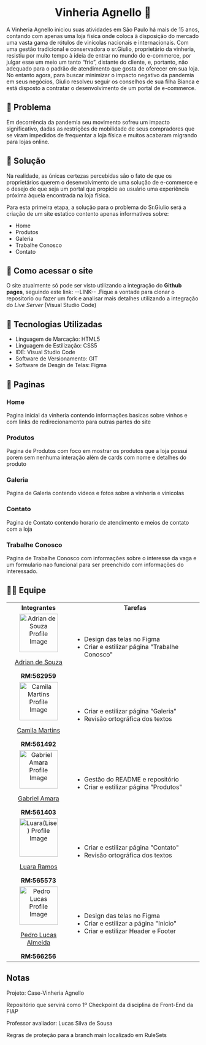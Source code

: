 <h1 align=center>Vinheria Agnello 🍷</h1>
A Vinheria Agnello iniciou suas atividades em São Paulo há mais de 15 anos, contando com apenas uma loja física onde coloca à disposição do mercado uma vasta gama de rótulos de vinícolas nacionais e internacionais. Com uma gestão tradicional e conservadora o sr.Giulio, proprietário da vinheria, resistiu por muito tempo à ideia de entrar no mundo do e-commerce, por julgar esse um meio um tanto “frio”, distante do cliente, e, portanto, não adequado para o padrão de atendimento que gosta de oferecer em sua loja. 
No entanto agora, para buscar minimizar o impacto negativo da pandemia em seus negócios, Giulio resolveu seguir os conselhos de sua filha Bianca e está disposto a contratar o desenvolvimento de um portal de e-commerce.


## 🔴 Problema
Em decorrência da pandemia seu movimento sofreu um impacto significativo, dadas as restrições de mobilidade de seus compradores que se viram impedidos de frequentar a loja física e muitos acabaram migrando para lojas online.  

## 🏁 Solução
Na realidade, as únicas certezas percebidas são o fato de que os proprietários querem o desenvolvimento de uma solução de e-commerce e o desejo de que seja um portal que propicie ao usuário uma experiência próxima àquela encontrada na loja física.

Para esta primeira etapa, a solução para o problema do Sr.Giulio será a criação de um site estatico contento apenas informativos sobre:
* Home
* Produtos
* Galeria
* Trabalhe Conosco
* Contato

## 🔗 Como acessar o site
O site atualmente só pode ser visto utilizando a integração do **Github pages**, seguindo este link: --LINK-- .Fique a vontade para clonar o repositorio ou fazer um fork e analisar mais detalhes utilizando a integração do *Live Server* (Visual Studio Code)

## 🧰 Tecnologias Utilizadas
* Linguagem de Marcação: HTML5
* Linguagem de Estilização: CSS5
* IDE: Visual Studio Code
* Software de Versionamento: GIT
* Software de Desgin de Telas: Figma

## 📄 Paginas
### Home
Pagina inicial da vinheria contendo informações basicas sobre vinhos e com links de redirecionamento para outras partes do site
### Produtos
Pagina de Produtos com foco em mostrar os produtos que a loja possui porem sem nenhuma interação além de cards com nome e detalhes do produto
### Galeria
Pagina de Galeria contendo videos e fotos sobre a vinheria e vinicolas
### Contato
Pagina de Contato contendo horario de atendimento e meios de contato com a loja
### Trabalhe Conosco
Pagina de Trabalhe Conosco com informações sobre o interesse da vaga e um formulario nao funcional para ser preenchido com informações do interessado.

## 🧑‍💻 Equipe
<table>
  <tr><th><span>Integrantes</span></th><th><span>Tarefas</span></th></tr>
  <tr>
    <td align = "center">
      <img src="https://avatars.githubusercontent.com/u/73716198?v=4" width="100px" alt= "Adrian de Souza Profile Image" /><p><a href = "https://github.com/AdrianSouz">Adrian de Souza</a></p><span><b>RM:562959</b></span>
    </td>
    <td>
      <ul>
        <li>Design das telas no Figma</li>
        <li>Criar e estilizar página "Trabalhe Conosco"</li>
      </ul>
    </td>
  </tr>
    <tr>
    <td align = "center">
      <img src="https://avatars.githubusercontent.com/u/202196268?v=4" width="100px" alt= "Camila Martins Profile Image"/><p><a href = "https://github.com/dev-camila">Camila Martins</a></p><span><b>RM:561492</b></span>
    </td>
    <td>
      <ul>
        <li>Criar e estilizar página "Galeria"</li>
        <li>Revisão ortográfica dos textos</li>
      </ul>
    </td>
  </tr>
    <tr>
    <td align = "center">
      <img src="https://avatars.githubusercontent.com/u/80047823?v=4" width="100px" alt= "Gabriel Amara Profile Image"/><p><a href = "https://github.com/gabrielamara98">Gabriel Amara</a></p><span><b>RM:561403</b></span>
    </td>
    <td>
      <ul>
        <li>Gestão do README e repositório</li>
        <li>Criar e estilizar página "Produtos" </li>
      </ul>
    </td>
  </tr>
    <tr>
    <td align = "center">
      <img src="https://avatars.githubusercontent.com/u/35637366?v=4" width="100px" alt= "Luara(Lise) Profile Image"/><p><a href = "https://github.com/luararamos">Luara Ramos</a></p><span><b>RM:565573</b></span>
    </td>
    <td>
      <ul>
        <li>Criar e estilizar página "Contato"</li>
        <li>Revisão ortográfica dos textos</li>
      </ul>
    </td>
  </tr>
    <tr>
    <td align = "center">
      <img src="https://avatars.githubusercontent.com/u/101485201?v=4" width="100px" alt= "Pedro Lucas Profile Image"/><p><a href = "https://github.com/pedroviscz">Pedro Lucas Almeida</a></p><span><b>RM:566256</b></span>
    </td>
    <td>
      <ul>
        <li>Design das telas no Figma</li>
        <li>Criar e estilizar a página "Inicio"</li>
        <li>Criar e estilizar Header e Footer</li>
      </ul>
    </td>
  </tr>
</table>

## Notas
Projeto: Case-Vinheria Agnello

Repositório que servirá como 1º Checkpoint da disciplina de Front-End da FIAP

Professor avaliador: Lucas Silva de Sousa

Regras de proteção para a branch main localizado em RuleSets
